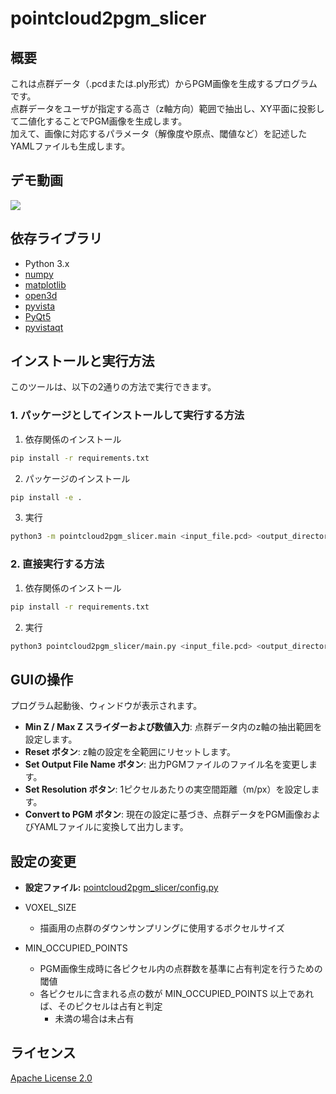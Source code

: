 # pointcloud2pgm_slicer

## 概要
これは点群データ（.pcdまたは.ply形式）からPGM画像を生成するプログラムです。 \
点群データをユーザが指定する高さ（z軸方向）範囲で抽出し、XY平面に投影して二値化することでPGM画像を生成します。 \
加えて、画像に対応するパラメータ（解像度や原点、閾値など）を記述したYAMLファイルも生成します。

## デモ動画
[![](https://img.youtube.com/vi/gKtSeKtFF_E/0.jpg)](https://www.youtube.com/watch?v=gKtSeKtFF_E&ab_channel=caffeline)

## 依存ライブラリ
- Python 3.x
- [numpy](https://numpy.org/)
- [matplotlib](https://matplotlib.org/)
- [open3d](http://www.open3d.org/)
- [pyvista](https://docs.pyvista.org/)
- [PyQt5](https://pypi.org/project/PyQt5/)
- [pyvistaqt](https://pypi.org/project/pyvistaqt/)

## インストールと実行方法
このツールは、以下の2通りの方法で実行できます。

### 1. パッケージとしてインストールして実行する方法
1. 依存関係のインストール
```bash
pip install -r requirements.txt
```
2. パッケージのインストール
```bash
pip install -e .
```
3. 実行
```bash
python3 -m pointcloud2pgm_slicer.main <input_file.pcd> <output_directory>
```
### 2. 直接実行する方法
1. 依存関係のインストール
```bash
pip install -r requirements.txt
```
2. 実行
```bash
python3 pointcloud2pgm_slicer/main.py <input_file.pcd> <output_directory>
```

## **GUIの操作**
   プログラム起動後、ウィンドウが表示されます。
   - **Min Z / Max Z スライダーおよび数値入力**: 点群データ内のz軸の抽出範囲を設定します。
   - **Reset ボタン**: z軸の設定を全範囲にリセットします。
   - **Set Output File Name ボタン**: 出力PGMファイルのファイル名を変更します。
   - **Set Resolution ボタン**: 1ピクセルあたりの実空間距離（m/px）を設定します。
   - **Convert to PGM ボタン**: 現在の設定に基づき、点群データをPGM画像およびYAMLファイルに変換して出力します。

## 設定の変更
- **設定ファイル:** [pointcloud2pgm_slicer/config.py](pointcloud2pgm_slicer/config.py)

- VOXEL_SIZE
  - 描画用の点群のダウンサンプリングに使用するボクセルサイズ

- MIN_OCCUPIED_POINTS
  - PGM画像生成時に各ピクセル内の点群数を基準に占有判定を行うための閾値
  - 各ピクセルに含まれる点の数が MIN_OCCUPIED_POINTS 以上であれば、そのピクセルは占有と判定
    - 未満の場合は未占有

## ライセンス
[Apache License 2.0](LICENSE)
